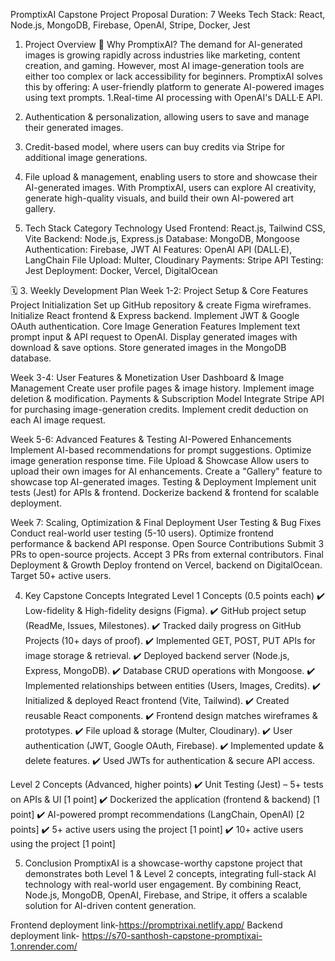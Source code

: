 PromptixAI Capstone Project Proposal
Duration: 7 Weeks
Tech Stack: React, Node.js, MongoDB, Firebase, OpenAI, Stripe, Docker, Jest

 1. Project Overview
🔹 Why PromptixAI?
The demand for AI-generated images is growing rapidly across industries like marketing, content creation, and gaming. However, most AI image-generation tools are either too complex or lack accessibility for beginners.
PromptixAI solves this by offering:  A user-friendly platform to generate AI-powered images using text prompts.
1.Real-time AI processing with OpenAI's DALL·E API.
2. Authentication & personalization, allowing users to save and manage their generated images.
3. Credit-based model, where users can buy credits via Stripe for additional image generations.
4. File upload & management, enabling users to store and showcase their AI-generated images.
With PromptixAI, users can explore AI creativity, generate high-quality visuals, and build their own AI-powered art gallery.

 2. Tech Stack
Category
Technology Used
 Frontend:
React.js, Tailwind CSS, Vite
 Backend:
Node.js, Express.js
 Database:
MongoDB, Mongoose
Authentication:
Firebase, JWT
 AI Features:
OpenAI API (DALL·E), LangChain
 File Upload:
Multer, Cloudinary
 Payments:
Stripe API
 Testing:
Jest
 Deployment:
Docker, Vercel, DigitalOcean


🗓 3. Weekly Development Plan
 Week 1-2: Project Setup & Core Features
 Project Initialization
Set up GitHub repository & create Figma wireframes.
Initialize React frontend & Express backend.
Implement JWT & Google OAuth authentication.
Core Image Generation Features
Implement text prompt input & API request to OpenAI.
Display generated images with download & save options.
Store generated images in the MongoDB database.

 Week 3-4: User Features & Monetization
 User Dashboard & Image Management
Create user profile pages & image history.
Implement image deletion & modification.
Payments & Subscription Model
Integrate Stripe API for purchasing image-generation credits.
Implement credit deduction on each AI image request.

 Week 5-6: Advanced Features & Testing
 AI-Powered Enhancements
Implement AI-based recommendations for prompt suggestions.
Optimize image generation response time.
 File Upload & Showcase
Allow users to upload their own images for AI enhancements.
Create a "Gallery" feature to showcase top AI-generated images.
 Testing & Deployment
Implement unit tests (Jest) for APIs & frontend.
Dockerize backend & frontend for scalable deployment.

 Week 7: Scaling, Optimization & Final Deployment
 User Testing & Bug Fixes
Conduct real-world user testing (5-10 users).
Optimize frontend performance & backend API response.
 Open Source Contributions
Submit 3 PRs to open-source projects.
Accept 3 PRs from external contributors.
 Final Deployment & Growth
Deploy frontend on Vercel, backend on DigitalOcean.
Target 50+ active users.

 4. Key Capstone Concepts Integrated
 Level 1 Concepts (0.5 points each)
✔️ Low-fidelity & High-fidelity designs (Figma).
✔️ GitHub project setup (ReadMe, Issues, Milestones).
✔️ Tracked daily progress on GitHub Projects (10+ days of proof).
✔️ Implemented GET, POST, PUT APIs for image storage & retrieval.
✔️ Deployed backend server (Node.js, Express, MongoDB).
✔️ Database CRUD operations with Mongoose.
✔️ Implemented relationships between entities (Users, Images, Credits).
✔️ Initialized & deployed React frontend (Vite, Tailwind).
✔️ Created reusable React components.
✔️ Frontend design matches wireframes & prototypes.
✔️ File upload & storage (Multer, Cloudinary).
✔️ User authentication (JWT, Google OAuth, Firebase).
✔️ Implemented update & delete features.
✔️ Used JWTs for authentication & secure API access.

 Level 2 Concepts (Advanced, higher points)
✔️ Unit Testing (Jest) – 5+ tests on APIs & UI [1 point]
✔️ Dockerized the application (frontend & backend) [1 point]
✔️ AI-powered prompt recommendations (LangChain, OpenAI) [2 points]
✔️ 5+ active users using the project [1 point]
✔️ 10+ active users using the project [1 point]

 5. Conclusion
PromptixAI is a showcase-worthy capstone project that demonstrates both Level 1 & Level 2 concepts, integrating full-stack AI technology with real-world user engagement. By combining React, Node.js, MongoDB, OpenAI, Firebase, and Stripe, it offers a scalable solution for AI-driven content generation. 

Frontend deployment link-https://promptrixai.netlify.app/
Backend deployment link- https://s70-santhosh-capstone-promptixai-1.onrender.com/

